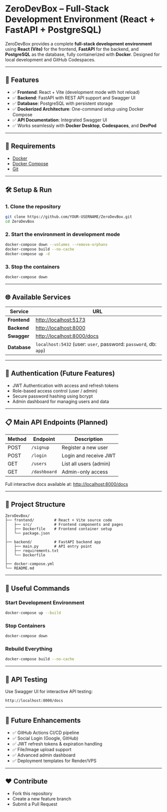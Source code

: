 # ZeroDevBox – Full-Stack Development Environment (React + FastAPI + PostgreSQL)

ZeroDevBox provides a complete **full-stack development environment** using **React (Vite)** for the frontend, **FastAPI** for the backend, and **PostgreSQL** as the database, fully containerized with **Docker**. Designed for local development and GitHub Codespaces.

---

## 🚀 Features

* ✅ **Frontend**: React + Vite (development mode with hot reload)
* ✅ **Backend**: FastAPI with REST API support and Swagger UI
* ✅ **Database**: PostgreSQL with persistent storage
* ✅ **Dockerized Architecture**: One-command setup using Docker Compose
* ✅ **API Documentation**: Integrated Swagger UI
* ✅ Works seamlessly with **Docker Desktop**, **Codespaces**, and **DevPod**

---

## 🧰 Requirements

* [Docker](https://www.docker.com/)
* [Docker Compose](https://docs.docker.com/compose/)
* [Git](https://git-scm.com/)

---

## 🛠️ Setup & Run

### 1. Clone the repository

```bash
git clone https://github.com/YOUR-USERNAME/ZeroDevBox.git
cd ZeroDevBox
```

### 2. Start the environment in development mode

```bash
docker-compose down --volumes --remove-orphans
docker-compose build --no-cache
docker-compose up -d
```

### 3. Stop the containers

```bash
docker-compose down
```

---

## 🌐 Available Services

| Service      | URL                                                              |
| ------------ | ---------------------------------------------------------------- |
| **Frontend** | [http://localhost:5173](http://localhost:5173)                   |
| **Backend**  | [http://localhost:8000](http://localhost:8000)                   |
| **Swagger**  | [http://localhost:8000/docs](http://localhost:8000/docs)         |
| **Database** | `localhost:5432` (user: `user`, password: `password`, db: `app`) |

---

## 🔐 Authentication (Future Features)

* JWT Authentication with access and refresh tokens
* Role-based access control (user / admin)
* Secure password hashing using bcrypt
* Admin dashboard for managing users and data

---

## 📋 Main API Endpoints (Planned)

| Method | Endpoint     | Description            |
| ------ | ------------ | ---------------------- |
| POST   | `/signup`    | Register a new user    |
| POST   | `/login`     | Login and receive JWT  |
| GET    | `/users`     | List all users (admin) |
| GET    | `/dashboard` | Admin-only access      |

Full interactive docs available at: [http://localhost:8000/docs](http://localhost:8000/docs)

---

## 📂 Project Structure

```
ZeroDevBox/
├── frontend/         # React + Vite source code
│   ├── src/          # Frontend components and pages
│   ├── Dockerfile    # Frontend container setup
│   └── package.json
│
├── backend/          # FastAPI backend app
│   ├── main.py       # API entry point
│   ├── requirements.txt
│   └── Dockerfile
│
├── docker-compose.yml
└── README.md
```

---

## 🔄 Useful Commands

### Start Development Environment

```bash
docker-compose up --build
```

### Stop Containers

```bash
docker-compose down
```

### Rebuild Everything

```bash
docker-compose build --no-cache
```

---

## 🧪 API Testing

Use Swagger UI for interactive API testing:

```
http://localhost:8000/docs
```

---

## 🔮 Future Enhancements

* ✅ GitHub Actions CI/CD pipeline
* ✅ Social Login (Google, GitHub)
* ✅ JWT refresh tokens & expiration handling
* ✅ File/Image upload support
* ✅ Advanced admin dashboard
* ✅ Deployment templates for Render/VPS

---

## ❤️ Contribute

* Fork this repository
* Create a new feature branch
* Submit a Pull Request
